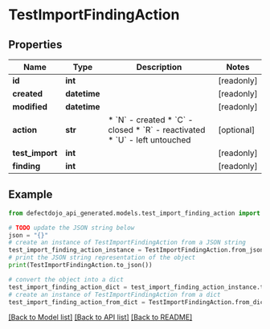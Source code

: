 # TestImportFindingAction


## Properties

Name | Type | Description | Notes
------------ | ------------- | ------------- | -------------
**id** | **int** |  | [readonly] 
**created** | **datetime** |  | [readonly] 
**modified** | **datetime** |  | [readonly] 
**action** | **str** | * &#x60;N&#x60; - created * &#x60;C&#x60; - closed * &#x60;R&#x60; - reactivated * &#x60;U&#x60; - left untouched | [optional] 
**test_import** | **int** |  | [readonly] 
**finding** | **int** |  | [readonly] 

## Example

```python
from defectdojo_api_generated.models.test_import_finding_action import TestImportFindingAction

# TODO update the JSON string below
json = "{}"
# create an instance of TestImportFindingAction from a JSON string
test_import_finding_action_instance = TestImportFindingAction.from_json(json)
# print the JSON string representation of the object
print(TestImportFindingAction.to_json())

# convert the object into a dict
test_import_finding_action_dict = test_import_finding_action_instance.to_dict()
# create an instance of TestImportFindingAction from a dict
test_import_finding_action_from_dict = TestImportFindingAction.from_dict(test_import_finding_action_dict)
```
[[Back to Model list]](../README.md#documentation-for-models) [[Back to API list]](../README.md#documentation-for-api-endpoints) [[Back to README]](../README.md)


